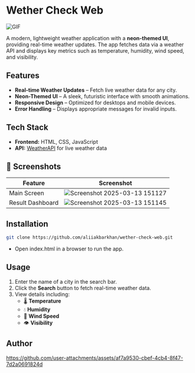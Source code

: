 # Wether Check Web 

<img align="middle" alt="GIF" src="https://images-wixmp-ed30a86b8c4ca887773594c2.wixmp.com/f/12cbe8a4-f55c-4b40-85bb-d8e1405e7b84/djcf0h0-5714a1f4-2e8e-40d6-aa4f-caa8ea8d75cc.gif?token=eyJ0eXAiOiJKV1QiLCJhbGciOiJIUzI1NiJ9.eyJzdWIiOiJ1cm46YXBwOjdlMGQxODg5ODIyNjQzNzNhNWYwZDQxNWVhMGQyNmUwIiwiaXNzIjoidXJuOmFwcDo3ZTBkMTg4OTgyMjY0MzczYTVmMGQ0MTVlYTBkMjZlMCIsIm9iaiI6W1t7InBhdGgiOiJcL2ZcLzEyY2JlOGE0LWY1NWMtNGI0MC04NWJiLWQ4ZTE0MDVlN2I4NFwvZGpjZjBoMC01NzE0YTFmNC0yZThlLTQwZDYtYWE0Zi1jYWE4ZWE4ZDc1Y2MuZ2lmIn1dXSwiYXVkIjpbInVybjpzZXJ2aWNlOmZpbGUuZG93bmxvYWQiXX0.2A1nUGCYfvoD5fgG6FMI7QnBc-goZJLRgkrEav-0NGM" />

A modern, lightweight weather application with a **neon-themed UI**, providing real-time weather updates. The app fetches data via a weather API and displays key metrics such as temperature, humidity, wind speed, and visibility.  

## **Features**  
- **Real-time Weather Updates** – Fetch live weather data for any city.  
- **Neon-Themed UI** – A sleek, futuristic interface with smooth animations.  
- **Responsive Design** – Optimized for desktops and mobile devices.  
- **Error Handling** – Displays appropriate messages for invalid inputs.  

## **Tech Stack**  
- **Frontend:** HTML, CSS, JavaScript  
- **API:** [WeatherAPI](https://www.weatherapi.com/) for live weather data  


## 📸 Screenshots

| Feature | Screenshot |
|---------|------------|
| Main Screen | ![Screenshot 2025-03-13 151127](https://github.com/user-attachments/assets/b64d9530-9a7d-4f04-a2fc-d0cb7952d6b0) |
| Result Dashboard | ![Screenshot 2025-03-13 151145](https://github.com/user-attachments/assets/d8f39e54-c8bf-4d45-abcf-3cae6c599562) |



## **Installation**  
```sh
git clone https://github.com/aliiakbarkhan/wether-check-web.git
```

- Open index.html in a browser to run the app.

## **Usage**
1. Enter the name of a city in the search bar.  
2. Click the **Search** button to fetch real-time weather data.  
3. View details including:  
   - 🌡 **Temperature**  
   - 💧 **Humidity**  
   - 💨 **Wind Speed**  
   - 👁 **Visibility**
  
## **Author**

https://github.com/user-attachments/assets/af7a9530-cbef-4cb4-8f47-7d2a0691824d

